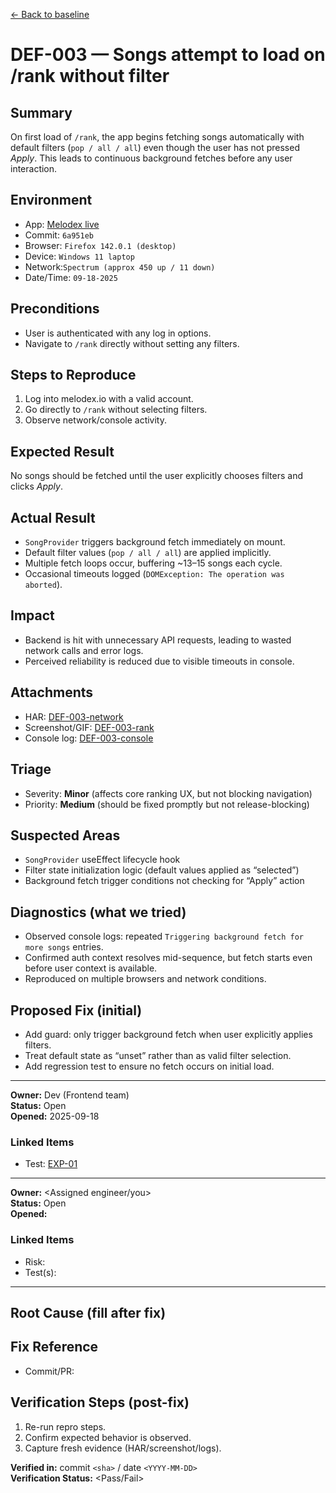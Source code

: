 [← Back to baseline](../baseline.md)

# DEF-003 — Songs attempt to load on /rank without filter

## Summary  
On first load of `/rank`, the app begins fetching songs automatically with default filters (`pop / all / all`) even though the user has not pressed *Apply*. This leads to continuous background fetches before any user interaction.

## Environment  
- App: [Melodex live](www.melodx.io) 
- Commit: `6a951eb`  
- Browser: `Firefox 142.0.1 (desktop)`
- Device: `Windows 11 laptop`  
- Network:`Spectrum (approx 450 up / 11 down)` 
- Date/Time: `09-18-2025`

## Preconditions  
- User is authenticated with any log in options.  
- Navigate to `/rank` directly without setting any filters.  

## Steps to Reproduce  
1. Log into melodex.io with a valid account.  
2. Go directly to `/rank` without selecting filters.  
3. Observe network/console activity.  

## Expected Result  
No songs should be fetched until the user explicitly chooses filters and clicks *Apply*.  

## Actual Result  
- `SongProvider` triggers background fetch immediately on mount.  
- Default filter values (`pop / all / all`) are applied implicitly.  
- Multiple fetch loops occur, buffering ~13–15 songs each cycle.  
- Occasional timeouts logged (`DOMException: The operation was aborted`).  

## Impact  
- Backend is hit with unnecessary API requests, leading to wasted network calls and error logs.  
- Perceived reliability is reduced due to visible timeouts in console.  

## Attachments  
- HAR: [DEF-003-network](../evidence/DEF-003-network.har)
- Screenshot/GIF: [DEF-003-rank](../evidence/DEF-003-rank.png)
- Console log: [DEF-003-console](../evidence/DEF-003-console.txt)

## Triage  
- Severity: **Minor** (affects core ranking UX, but not blocking navigation)  
- Priority: **Medium** (should be fixed promptly but not release-blocking)  

## Suspected Areas  
- `SongProvider` useEffect lifecycle hook  
- Filter state initialization logic (default values applied as “selected”)  
- Background fetch trigger conditions not checking for “Apply” action  

## Diagnostics (what we tried)  
- Observed console logs: repeated `Triggering background fetch for more songs` entries.  
- Confirmed auth context resolves mid-sequence, but fetch starts even before user context is available.  
- Reproduced on multiple browsers and network conditions.  

## Proposed Fix (initial)  
- Add guard: only trigger background fetch when user explicitly applies filters.  
- Treat default state as “unset” rather than as valid filter selection.  
- Add regression test to ensure no fetch occurs on initial load.  

---

**Owner:** Dev (Frontend team)  
**Status:** Open  
**Opened:** 2025-09-18  

### Linked Items  
- Test: [EXP-01](../reports/exploratory/EXP-01.md)  


---

**Owner:** <Assigned engineer/you>  
**Status:** Open  
**Opened:** <YYYY-MM-DD>  

### Linked Items  
- Risk: <R-XX if relevant>  
- Test(s): <SMK-XX or exploratory ID>

---

## Root Cause (fill after fix)  
<Explain the confirmed underlying cause.>

## Fix Reference  
- Commit/PR: <link or ID>  

## Verification Steps (post-fix)  
1. Re-run repro steps.  
2. Confirm expected behavior is observed.  
3. Capture fresh evidence (HAR/screenshot/logs).  

**Verified in:** commit `<sha>` / date `<YYYY-MM-DD>`  
**Verification Status:** <Pass/Fail>

